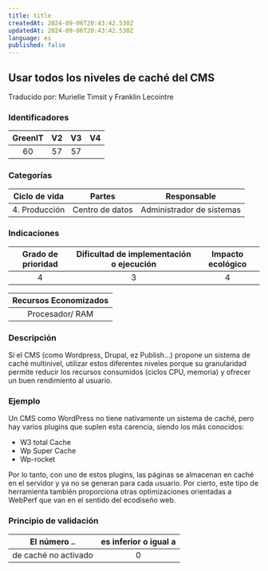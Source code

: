 ```yaml
---
title: title
createdAt: 2024-09-06T20:43:42.530Z
updatedAt: 2024-09-06T20:43:42.530Z
language: es
published: false
---
```

## Usar todos los niveles de caché del CMS
Traducido por: Murielle Timsit y Franklin Lecointre

### Identificadores

| GreenIT | V2 | V3 | V4 |
|:-------:|:----:|:----:|:----:|
|   60   | 57  | 57  | |

### Categorías

| Ciclo de vida | Partes | Responsable |
|:---------:|:----:|:----:|
| 4. Producción | Centro de datos | Administrador de sistemas |

### Indicaciones

| Grado de prioridad   | Dificultad de implementación o ejecución | Impacto ecológico   |
|:-------------------:|:-------------------------:|:---------------------:|
| 4 | 3 | 4 |

|Recursos Economizados   |
|:----------------------------------------------------------:|
| Procesador/ RAM  |

### Descripción

Si el CMS (como Wordpress, Drupal, ez Publish...) propone un sistema de caché multinivel, utilizar estos diferentes niveles porque su granularidad permite reducir los recursos consumidos (ciclos CPU, memoria) y ofrecer un buen rendimiento al usuario.

### Ejemplo

Un CMS como WordPress no tiene nativamente un sistema de caché, pero hay varios plugins que suplen esta carencia, siendo los más conocidos:

- W3 total Cache
- Wp Super Cache
- Wp-rocket

Por lo tanto, con uno de estos plugins, las páginas se almacenan en caché en el servidor y ya no se generan para cada usuario. Por cierto, este tipo de herramienta también proporciona otras optimizaciones orientadas a WebPerf que van en el sentido del ecodiseño web.


### Principio de validación

| El número ..   | es inferior o igual a   |  
|-------------------|:-------------------------:|
| de caché no activado | 0 |



